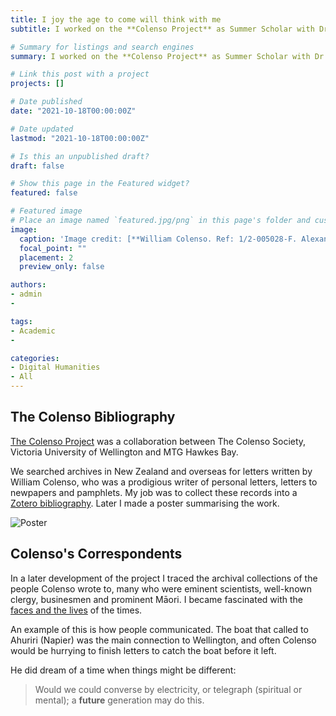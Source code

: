 ```yaml
---
title: I joy the age to come will think with me
subtitle: I worked on the **Colenso Project** as Summer Scholar with Dr Sydney Shep (Victoria University of Wellington) in 2012-2013. I retuned again in 2014-2015, when I had the honour of photographing original letters to William Colenso that were collected by Christopher Parr.

# Summary for listings and search engines
summary: I worked on the **Colenso Project** as Summer Scholar with Dr Sydney Shep (Victoria University of Wellington) in 2012-2013. I retuned again in 2014-2015, when I had the honour of photographing original letters to William Colenso that were collected by Christopher Parr.

# Link this post with a project
projects: []

# Date published
date: "2021-10-18T00:00:00Z"

# Date updated
lastmod: "2021-10-18T00:00:00Z"

# Is this an unpublished draft?
draft: false

# Show this page in the Featured widget?
featured: false

# Featured image
# Place an image named `featured.jpg/png` in this page's folder and customize its options here.
image:
  caption: 'Image credit: [**William Colenso. Ref: 1/2-005028-F. Alexander Turnbull Library, Wellington, New Zealand. /records/23027634**](https://tiaki.natlib.govt.nz/#details=ecatalogue.139832)'
  focal_point: ""
  placement: 2
  preview_only: false

authors:
- admin
- 

tags:
- Academic
- 

categories:
- Digital Humanities
- All
---
```


## The Colenso Bibliography

[The Colenso Project](http://colensoandtherepublicofletters.weebly.com/about.html) was a collaboration between The Colenso Society, Victoria University of Wellington and MTG Hawkes Bay.

We searched archives in New Zealand and overseas for letters written by William Colenso, who was a prodigious writer of personal letters, letters to newpapers and pamphlets. My job was to collect these records into a [Zotero bibliography](https://www.zotero.org/groups/62194/colenso/library). Later I made a poster summarising the work. 

![Poster](https://user-images.githubusercontent.com/92902219/138439661-277d5f0d-6525-4a07-b3d5-684b739f1ae9.jpg)

## Colenso's Correspondents

In a later development of the project I traced the archival collections of the people Colenso wrote to, many who were eminent scientists, well-known clergy, businesmen and prominent Māori. I became fascinated with the [faces and the lives](https://www.pinterest.nz/rehma2/colensos-correspondents/) of the times. 
  
An example of this is how people communicated. The boat that called to Ahuriri (Napier) was the main connection to Wellington, and often Colenso would be hurrying to finish letters to catch the boat before it left.  

He did dream of a time when things might be different:

> Would we could converse by electricity, or telegraph (spiritual or mental); a **future** generation may do this.











